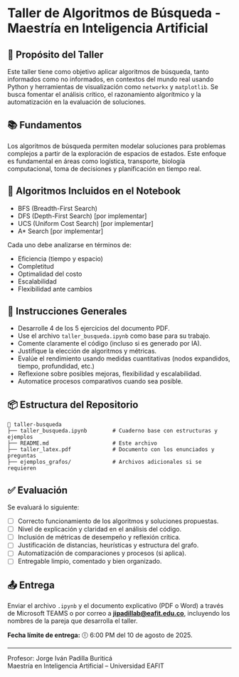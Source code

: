 
# Taller de Algoritmos de Búsqueda - Maestría en Inteligencia Artificial

## 📌 Propósito del Taller

Este taller tiene como objetivo aplicar algoritmos de búsqueda, tanto informados como no informados, en contextos del mundo real usando Python y herramientas de visualización como `networkx` y `matplotlib`. Se busca fomentar el análisis crítico, el razonamiento algorítmico y la automatización en la evaluación de soluciones.

## 📚 Fundamentos

Los algoritmos de búsqueda permiten modelar soluciones para problemas complejos a partir de la exploración de espacios de estados. Este enfoque es fundamental en áreas como logística, transporte, biología computacional, toma de decisiones y planificación en tiempo real.

## 🧠 Algoritmos Incluidos en el Notebook

- BFS (Breadth-First Search)
- DFS (Depth-First Search) [por implementar]
- UCS (Uniform Cost Search) [por implementar]
- A* Search [por implementar]

Cada uno debe analizarse en términos de:
- Eficiencia (tiempo y espacio)
- Completitud
- Optimalidad del costo
- Escalabilidad
- Flexibilidad ante cambios

## 📝 Instrucciones Generales

- Desarrolle 4 de los 5 ejercicios del documento PDF.
- Use el archivo `taller_busqueda.ipynb` como base para su trabajo.
- Comente claramente el código (incluso si es generado por IA).
- Justifique la elección de algoritmos y métricas.
- Evalúe el rendimiento usando medidas cuantitativas (nodos expandidos, tiempo, profundidad, etc.)
- Reflexione sobre posibles mejoras, flexibilidad y escalabilidad.
- Automatice procesos comparativos cuando sea posible.

## 📦 Estructura del Repositorio

```
📁 taller-busqueda
├── taller_busqueda.ipynb        # Cuaderno base con estructuras y ejemplos
├── README.md                    # Este archivo
├── taller_latex.pdf             # Documento con los enunciados y preguntas
├── ejemplos_grafos/             # Archivos adicionales si se requieren
```

## ✅ Evaluación

Se evaluará lo siguiente:

- [ ] Correcto funcionamiento de los algoritmos y soluciones propuestas.
- [ ] Nivel de explicación y claridad en el análisis del código.
- [ ] Inclusión de métricas de desempeño y reflexión crítica.
- [ ] Justificación de distancias, heurísticas y estructura del grafo.
- [ ] Automatización de comparaciones y procesos (si aplica).
- [ ] Entregable limpio, comentado y bien organizado.

## 📤 Entrega

Enviar el archivo `.ipynb` y el documento explicativo (PDF o Word) a través de Microsoft TEAMS o por correo a **jipadillab@eafit.edu.co**, incluyendo los nombres de la pareja que desarrolla el taller.

**Fecha límite de entrega:** 🕕 6:00 PM del 10 de agosto de 2025.

---
Profesor: Jorge Iván Padilla Buriticá  
Maestría en Inteligencia Artificial – Universidad EAFIT
